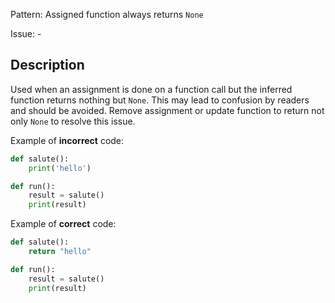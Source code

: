 Pattern: Assigned function always returns `None`

Issue: -

## Description

Used when an assignment is done on a function call but the inferred function returns nothing but `None`. This may lead to confusion by readers and should be avoided. Remove assignment or update function to return not only `None` to resolve this issue.


Example of **incorrect** code:
```python
def salute():
    print('hello')

def run():
    result = salute()
    print(result)
```

Example of **correct** code:
```python
def salute():
    return "hello"

def run():
    result = salute()
    print(result)
```
